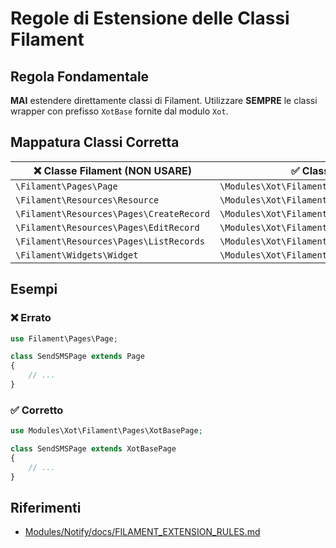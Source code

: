 # Regole di Estensione delle Classi Filament

## Regola Fondamentale

**MAI** estendere direttamente classi di Filament. Utilizzare **SEMPRE** le classi wrapper con prefisso `XotBase` fornite dal modulo `Xot`.

## Mappatura Classi Corretta

| ❌ Classe Filament (NON USARE) | ✅ Classe XotBase (DA USARE) |
|-------------------------------|----------------------------|
| `\Filament\Pages\Page` | `\Modules\Xot\Filament\Pages\XotBasePage` |
| `\Filament\Resources\Resource` | `\Modules\Xot\Filament\Resources\XotBaseResource` |
| `\Filament\Resources\Pages\CreateRecord` | `\Modules\Xot\Filament\Resources\Pages\XotBaseCreateRecord` |
| `\Filament\Resources\Pages\EditRecord` | `\Modules\Xot\Filament\Resources\Pages\XotBaseEditRecord` |
| `\Filament\Resources\Pages\ListRecords` | `\Modules\Xot\Filament\Resources\Pages\XotBaseListRecords` |
| `\Filament\Widgets\Widget` | `\Modules\Xot\Filament\Widgets\XotBaseWidget` |

## Esempi

### ❌ Errato
```php
use Filament\Pages\Page;

class SendSMSPage extends Page
{
    // ...
}
```

### ✅ Corretto
```php
use Modules\Xot\Filament\Pages\XotBasePage;

class SendSMSPage extends XotBasePage
{
    // ...
}
```

## Riferimenti
- [Modules/Notify/docs/FILAMENT_EXTENSION_RULES.md](file:///var/www/html//laravel/Modules/Notify/docs/FILAMENT_EXTENSION_RULES.md)
